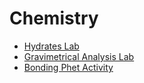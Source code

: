 # Chemistry

- [Hydrates Lab](hydrates-lab.tex)
- [Gravimetrical Analysis Lab](gravimetrical-analysis-lab.tex)
- [Bonding Phet Activity](bonding-phet-activity.tex)

